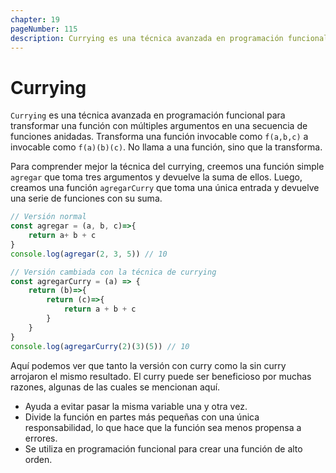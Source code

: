 ```yaml
---
chapter: 19
pageNumber: 115
description: Currying es una técnica avanzada en programación funcional para transformar una función con múltiples argumentos en una secuencia de funciones anidadas. Transforma una función invocable como f(a,b,c) a invocable como f(a)(b)(c). No llama a una función, sino que la transforma.
---
```

# Currying

`Currying` es una técnica avanzada en programación funcional para transformar una función con múltiples argumentos en una secuencia de funciones anidadas. Transforma una función invocable como `f(a,b,c)` a invocable como `f(a)(b)(c)`. No llama a una función, sino que la transforma.

Para comprender mejor la técnica del currying, creemos una función simple `agregar` que toma tres argumentos y devuelve la suma de ellos. Luego, creamos una función `agregarCurry` que toma una única entrada y devuelve una serie de funciones con su suma.

```javascript
// Versión normal
const agregar = (a, b, c)=>{
    return a+ b + c
}
console.log(agregar(2, 3, 5)) // 10

// Versión cambiada con la técnica de currying
const agregarCurry = (a) => {
    return (b)=>{
        return (c)=>{
            return a + b + c
        }
    }
}
console.log(agregarCurry(2)(3)(5)) // 10
```

Aquí podemos ver que tanto la versión con curry como la sin curry arrojaron el mismo resultado. El curry puede ser beneficioso por muchas razones, algunas de las cuales se mencionan aquí.

* Ayuda a evitar pasar la misma variable una y otra vez.
* Divide la función en partes más pequeñas con una única responsabilidad, lo que hace que la función sea menos propensa a errores.
* Se utiliza en programación funcional para crear una función de alto orden.
